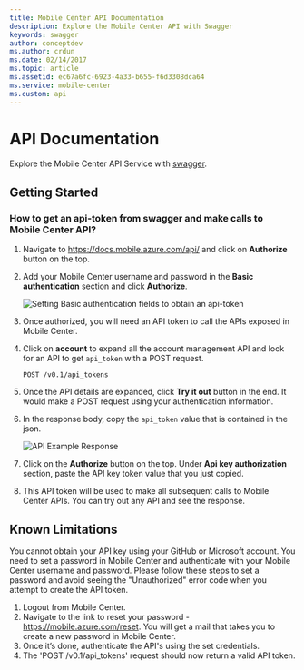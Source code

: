 ```yaml
---
title: Mobile Center API Documentation
description: Explore the Mobile Center API with Swagger
keywords: swagger
author: conceptdev
ms.author: crdun
ms.date: 02/14/2017
ms.topic: article
ms.assetid: ec67a6fc-6923-4a33-b655-f6d3308dca64
ms.service: mobile-center
ms.custom: api
---
```


# API Documentation

Explore the Mobile Center API Service with [swagger](https://docs.mobile.azure.com/api/).

## Getting Started

### How to get an api-token from swagger and make calls to Mobile Center API?
1. Navigate to https://docs.mobile.azure.com/api/ and click on **Authorize** button on the top.
2. Add your Mobile Center username and password in the **Basic authentication** section and click **Authorize**.

	![Setting Basic authentication fields to obtain an api-token](~/api-docs/images/authorization_noToken.PNG)

3. Once authorized, you will need an API token to call the APIs exposed in Mobile Center.
4. Click on **account** to expand all the account management API and look for an API  to get `api_token` with a POST request.

    `POST /v0.1/api_tokens`

5. Once the API details are expanded, click **Try it out** button in the end. It would make a POST request using your authentication information.
6. In the response body, copy the `api_token` value that is contained in the json.

	![API Example Response](~/api-docs/images/api_token_response.PNG)

7. Click on the **Authorize** button on the top. Under **Api key authorization** section, paste the API key token value that you just copied.
8. This API token will be used to make all subsequent calls to Mobile Center APIs. You can try out any API and see the response.

## Known Limitations

You cannot obtain your API key using your GitHub or Microsoft account. You need to set a password in Mobile Center and authenticate with your Mobile Center username and password. Please follow these steps to set a password and avoid seeing the "Unauthorized" error code when you attempt to create the API token.
  1. Logout from Mobile Center.
  2. Navigate to the link to reset your password - https://mobile.azure.com/reset. You will get a mail that takes you to create a new password in Mobile Center.
  3. Once it’s done, authenticate the API's using the set credentials.
  4. The 'POST /v0.1/api_tokens' request should now return a valid API token.